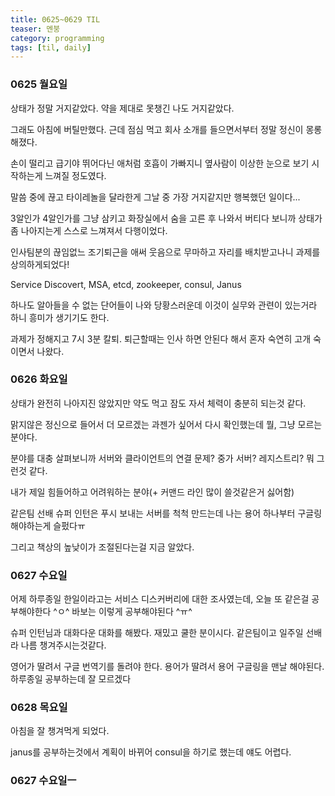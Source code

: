 ```yaml
---
title: 0625~0629 TIL
teaser: 멘붕
category: programming
tags: [til, daily]
---
```

### 0625  월요일

상태가 정말 거지같았다. 약을 제대로 못챙긴 나도 거지같았다.

그래도 아침에 버틸만했다. 근데 점심 먹고 회사 소개를 들으면서부터 정말 정신이 몽롱해졌다.

손이 떨리고 급기야 뛰어다닌 애처럼 호흡이 가빠지니 옆사람이 이상한 눈으로 보기 시작하는게 느껴질 정도였다.

말씀 중에 끊고 타이레놀을 달라한게 그날 중 가장 거지같지만 행복했던 일이다...

3알인가 4알인가를 그냥 삼키고 화장실에서 숨을 고른 후 나와서 버티다 보니까 상태가 좀 나아지는게 스스로 느껴져서 다행이었다.

인사팀분의 끊임없느 조기퇴근을 애써 웃음으로 무마하고 자리를 배치받고나니 과제를 상의하게되었다!

Service Discovert, MSA, etcd, zookeeper, consul, Janus 

하나도 알아들을 수 없는 단어들이 나와 당황스러운데 이것이 실무와 관련이 있는거라 하니 흥미가 생기기도 한다.

과제가 정해지고 7시 3분 칼퇴. 퇴근할때는 인사 하면 안된다 해서 혼자 숙연히 고개 숙이면서 나왔다. 

### 0626 화요일

상태가 완전히 나아지진 않았지만 약도 먹고 잠도 자서 체력이 충분히 되는것 같다. 

맑지않은 정신으로 들어서 더 모르겠는 과젠가 싶어서 다시 확인했는데 뭘, 그냥 모르는 분야다.

분야를 대충 살펴보니까 서버와 클라이언트의 연결 문제? 중가 서버? 레지스트리? 뭐 그런것 같다.

내가 제일 힘들어하고 어려워하는 분야(+ 커맨드 라인 많이 쓸것같은거 싫어함)

같은팀 선배 슈퍼 인턴은 푸시 보내는 서버를 척척 만드는데 나는 용어 하나부터 구글링 해야하는게 슬펐다ㅠ

그리고 책상의 높낮이가 조절된다는걸 지금 알았다.

### 0627 수요일

어제 하루종일 한일이라고는 서비스 디스커버리에 대한 조사였는데, 오늘 또 같은걸 공부해야한다 ^ㅇ^ 바보는 이렇게 공부해야된다 ^ㅠ^

슈퍼 인턴님과 대화다운 대화를 해봤다. 재밌고 쿨한 분이시다. 같은팀이고 일주일 선배라 나름 챙겨주시는것같다. 

영어가 딸려서 구글 번역기를 돌려야 한다. 용어가 딸려서 용어 구글링을 맨날 해야된다. 하루종일 공부하는데 잘 모르겠다

### 0628 목요일

아침을 잘 챙겨먹게 되었다.

janus를 공부하는것에서 계획이 바뀌어 consul을 하기로 했는데 얘도 어렵다. 

### 0627 수요일ㅡ
